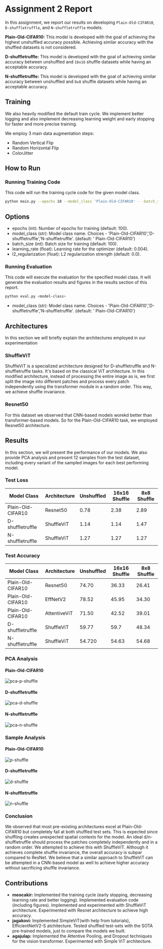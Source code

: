 # Assignment 2 Report

In this assignment, we report our results on developing `Plain-Old-CIFAR10`, `D-shuffletruffle`, and `N-shuffletruffle`
models.

**Plain-Old-CIFAR10:** This model is developed with the goal of achieving the highest unshuffled accuracy possible.
Achieving similar accuracy with the shuffled datasets is not considered.

**D-shuffletruffle:** This model is developed with the goal of achieving similar accuracy between unshuffled and `16x16`
shuffle datasets while having an acceptable accuracy.

**N-shuffletruffle:** This model is developed with the goal of achieving similar accuracy between unshuffled and `8x8`
shuffle datasets while having an acceptable accuracy.

## Training

We also heavily modified the default train cycle. We implement better logging and also implement decreasing learning
weight and early stopping for faster and more precise training. 

We employ 3 main data augmentation steps:
- Random Vertical Flip
- Random Horizontal Flip
- ColorJitter


## How to Run

### Running Training Code
This code will run the training cycle code for the given model class.

```sh
python main.py --epochs 10 --model_class 'Plain-Old-CIFAR10' - -batch_size 128 - -learning_rate 0.01 - -l2_regularization 0.0001
```

## Options

- epochs (int): Number of epochs for training (default: 100).
- model_class (str): Model class name. Choices - 'Plain-Old-CIFAR10','D-shuffletruffle','N-shuffletruffle'. (default: '
  Plain-Old-CIFAR10')
- batch_size (int): Batch size for training (default: 100).
- learning_rate (float): Learning rate for the optimizer (default: 0.004).
- l2_regularization (float): L2 regularization strength (default: 0.0).

### Running Evaluation
This code will execute the evaluation for the specified model class. It will generate the evaluation results and figures 
in the results section of this report.

```sh
python eval.py <model-class>
```
- model_class (str): Model class name. Choices - 'Plain-Old-CIFAR10','D-shuffletruffle','N-shuffletruffle'. (default: '
  Plain-Old-CIFAR10')


## Architectures

In this section we will briefly explain the architectures employed in our experimentation

### ShuffleViT

ShuffleViT is a specialized architecture designed for D-shuffletruffle and N-shuffletruffle tasks. It's based on the
classical ViT architecture. In this modified architecture, instead of processing the entire image as is, we first split
the image into different patches and process every patch independently using the transformer module in a random order.
This way, we achieve shuffle invariance.

### Resnet50

For this dataset we observed that CNN-based models worekd better than transformer-based models. So for the
Plain-Old-CIFAR10 task, we employed Resnet50 architecture.

## Results

In this section, we will present the performance of our models. We also provide PCA analysis and present 12 samples from
the test dataset, including every variant of the sampled images for each best performing model.

### Test Loss

| Model Class       | Architecture | Unshuffled | 16x16 Shuffle | 8x8 Shuffle |
|-------------------|--------------|------------|---------------|-------------|
| Plain-Old-CIFAR10 | Resnet50     | 0.78       | 2.38          | 2.89        |
| D-shuffletruffle  | ShuffleViT   | 1.14       | 1.14          | 1.47        |
| N-shuffletruffle  | ShuffleViT   | 1.27       | 1.27          | 1.27        |

### Test Accuracy

| Model Class       | Architecture | Unshuffled | 16x16 Shuffle | 8x8 Shuffle |
|-------------------|--------------|------------|---------------|-------------|
| Plain-Old-CIFAR10 | Resnet50     | 74.70      | 36.33         | 26.41       |
| Plain-Old-CIFAR10 | EffNetV2     | 78.52      | 45.95         | 34.30       |
| Plain-Old-CIFAR10 | AttentiveViT | 71.50      | 42.52         | 39.01       |
| D-shuffletruffle  | ShuffleViT   | 59.77      | 59.7          | 48.34       |
| N-shuffletruffle  | ShuffleViT   | 54.720     | 54.63         | 54.68       |

### PCA Analysis

#### Plain-Old-CIFAR10

![pca-p-shuffle](Figures/pca_Plain-Old-CIFAR10.png "pca-p-shuffletruffle.png" )

#### D-shuffletruffle

![pca-d-shuffle](Figures/pca_D-shuffletruffle.png "pca-d-shuffletruffle.png" )

#### N-shuffletruffle

![pca-n-shuffle](Figures/pca_N-shuffletruffle.png "pca-n-shuffletruffle.png" )

### Sample Analysis

#### Plain-Old-CIFAR10

![p-shuffle](Figures/Plain-Old-CIFAR10.png "p-shuffletruffle.png" )

#### D-shuffletruffle

![d-shuffle](Figures/D-shuffletruffle.png "d-shuffletruffle.png" )

#### N-shuffletruffle

![n-shuffle](Figures/N-shuffletruffle.png "n-shuffletruffle.png")

### Conclusion

We observed that most pre-existing architectures excel at Plain-Old-CIFAR10 but completely fail at both shuffled test 
sets. This is expected since shuffling creates unexpected spatial contexts for the model. An ideal d/n-shuffletruffle 
should process the patches completely independently and in a random order. We attempted to achieve this with ShuffleViT. 
Although it achieves complete shuffle invariance, the overall accuracy is subpar compared to ResNet. We believe that a 
similar approach to ShuffleViT can be attempted in a CNN-based model as well to achieve higher accuracy without 
sacrificing shuffle invariance.



## Contributions
- **meocakir:** Implemented the training cycle (early stopping, decreasing learning rate and better logging). Implemented evaluation code (including figures). Implemented and experimented with ShuffleViT architecture. Experimented with Resnet architecture to achieve high accuracy. 
- **jagakovi:** Implemented SimpleViT(with help from tutorials), EfficientNetV2-S atchitecture. Tested shuffled test-sets with the SOTA pre-trained models, just to compare the models we built.
- **agajulap:** Implemented the Attentive Pooling, and Dropout techniques for the vision transformer. Experimented with Simple ViT architecture. 
